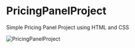 # PricingPanelProject
Simple Pricing Panel Project using HTML and CSS

![PricingPanelProject](https://github.com/agirkayaemin/PricingPanelProject/assets/127738117/7cb02502-cccf-4d5f-9260-8cb5ad9fcd68)
